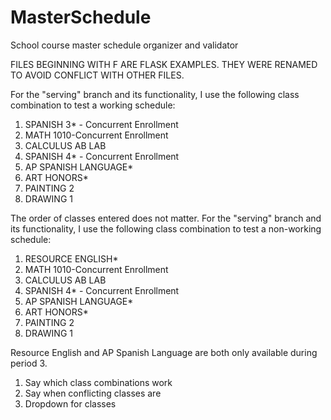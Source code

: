 # MasterSchedule

School course master schedule organizer and validator

FILES BEGINNING WITH F ARE FLASK EXAMPLES. THEY WERE RENAMED TO AVOID CONFLICT WITH OTHER FILES.

For the "serving" branch and its functionality, I use the following class combination to test a working schedule:

1. SPANISH 3* - Concurrent Enrollment
2. MATH 1010-Concurrent Enrollment
3. CALCULUS AB LAB
4. SPANISH 4* - Concurrent Enrollment
5. AP SPANISH LANGUAGE*
6. ART HONORS*
7. PAINTING 2
8. DRAWING 1

The order of classes entered does not matter.
For the "serving" branch and its functionality, I use the following class combination to test a non-working schedule:

1. RESOURCE ENGLISH*
2. MATH 1010-Concurrent Enrollment
3. CALCULUS AB LAB
4. SPANISH 4* - Concurrent Enrollment
5. AP SPANISH LANGUAGE*
6. ART HONORS*
7. PAINTING 2
8. DRAWING 1

Resource English and AP Spanish Language are both only available during period 3.

1. Say which class combinations work
2. Say when conflicting classes are
3. Dropdown for classes
